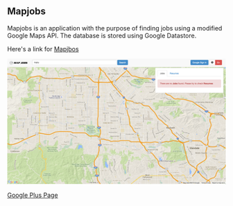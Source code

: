 ## Mapjobs

Mapjobs is an application with the purpose of finding jobs using a modified Google Maps API. The database is stored using Google Datastore.

Here's a link for [Mapjbos](http://gcdc2013-mapjobs.appspot.com/)

![Mapjobs Screenshot](screenshot.png)

[Google Plus Page](https://plus.google.com/+Gcdc2013mapjobsAppspotAI)